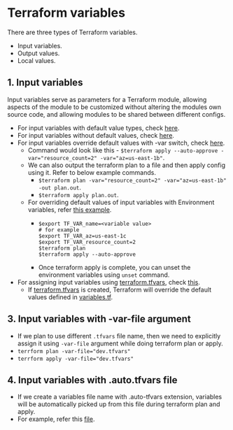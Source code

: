 # Terraform variables

There are three types of Terraform variables.
- Input variables.
- Output values.
- Local values.

## 1. Input variables

Input variables serve as parameters for a Terraform module, allowing aspects of the module to be customized without altering
the modules own source code, and allowing modules to be shared between different configs.

- For input variables with default value types, check [here](04a-Terraform-Input-variables-basics/variables.tf).
- For input variables without default values, check [here](04a-Terraform-Input-variables-basics/variables.tf).
- For input variables override default values with -var switch, check [here](04a-Terraform-Input-variables-basics/variables.tf).
  - Command would look like this - ```$terraform apply --auto-approve -var="resource_count=2" -var="az=us-east-1b"```.
  - We can also output the terraform plan to a file and then apply config using it. Refer to below example commands.
    - ```$terraform plan -var="resource_count=2" -var="az=us-east-1b" -out plan.out```.
    - ```$terraform apply plan.out```.
  - For overriding default values of input variables with Environment variables, refer [this example](04a-Terraform-Input-variables-basics/variables.tf).
    - ```shell
      $export TF_VAR_name=<variable value>
      # for example
      $export TF_VAR_az=us-east-1c
      $export TF_VAR_resource_count=2
      $terraform plan
      $terraform apply --auto-approve
      ```
    - Once terraform apply is complete, you can unset the environment variables using ```unset``` command.
- For assigning input variables using [terraform.tfvars](04a-Terraform-Input-variables-basics/terraform.tfvars), check [this](04a-Terraform-Input-variables-basics/terraform.tfvars).
  - If [terraform.tfvars](04a-Terraform-Input-variables-basics/terraform.tfvars) is created, Terraform will override the default values defined in [variables.tf](04a-Terraform-Input-variables-basics/variables.tf).

## 3. Input variables with -var-file argument
- If we plan to use different ```.tfvars``` file name, then we need to explicitly assign it using ```-var-file``` argument
  while doing terraform plan or apply.
- ```terrform plan -var-file="dev.tfvars"```
- ```terrform apply -var-file="dev.tfvars"```

## 4. Input variables with .auto.tfvars file
- If we create a variables file name with .auto-tfvars extension, variables will be automatically picked up from this file
  during terraform plan and apply.
- For example, refer this [file](04c-Terraform-Input-variables-auto-tfvars/dev.auto.tfvars).
